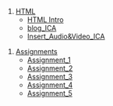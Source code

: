 
<ol>
    <li>
        <a href="/INFT-1206-S2024/Class_Notes/HTML/">HTML</a>
        <ul>
            <li><a href="/Class_Notes/HTML/HTML_Intro/index.html">HTML Intro</a></li>
            <li><a href="/Class_Notes/HTML/HTML_Intro/blog.html">blog_ICA</a></li>
            <li><a href="/INFT-1206-S2024/Class_Notes/HTML/HTML_Intro/Audio&Video.html">Insert_Audio&Video_ICA</a></li>
        </ul>
    </li>
</ol>


<ol>
    <li>
        <a href="/INFT-1206-S2024/Assignments/">Assignments<a>
        <ul>
            <li><a href="/Assignments/Assignment_1/Assignment1_index.html">Assignment_1</a></li>
            <li><a href="/Assignments/Assignment_2/Assignment2_index.html">Assignment_2</a></li>
            <li><a href="/Assignments/Assignment_3/Assignment3_index.html">Assignment_3</a></li>
            <li><a href="/Assignments/Assignment_4/Assignment4_index.html">Assignment_4</a></li>
            <li><a href="/Assignments/Assignment_5/Assignment5_index.html">Assignment_5</a></li>
        </ul>
    </li>
</ol>
